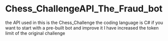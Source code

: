 # Chess_ChallengeAPI_The_Fraud_bot
the API used in this is the Chess_Challenge the coding language is C# if you want to start with a pre-built bot and improve it I have increased the token limit of the original challenge 
